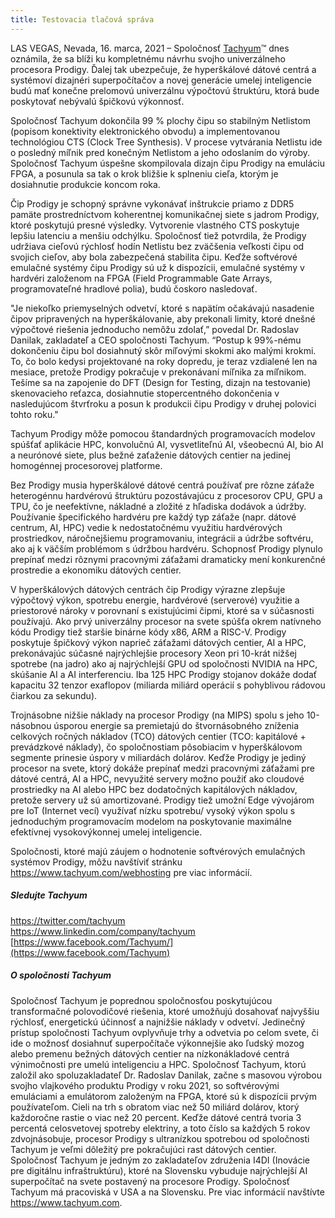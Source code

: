 ```yaml
---
title: Testovacia tlačová správa
---
```

LAS VEGAS, Nevada, 16. marca, 2021 – Spoločnosť [Tachyum](http://www.tachyum.com)™ dnes oznámila, že sa blíži ku kompletnému návrhu svojho univerzálneho procesora Prodigy. Ďalej tak ubezpečuje, že hyperškálové dátové centrá a systémoví dizajnéri superpočítačov a novej generácie umelej inteligencie budú mať konečne prelomovú univerzálnu výpočtovú štruktúru, ktorá bude poskytovať nebývalú špičkovú výkonnosť.

Spoločnosť Tachyum dokončila 99 % plochy čipu so stabilným Netlistom (popisom konektivity elektronického obvodu) a implementovanou technológiou CTS (Clock Tree Synthesis). V procese vytvárania Netlistu ide o posledný míľnik pred konečným Netlistom a jeho odoslaním do výroby. Spoločnosť Tachyum úspešne skompilovala dizajn čipu Prodigy na emuláciu FPGA, a posunula sa tak o krok bližšie k splneniu cieľa, ktorým je dosiahnutie produkcie koncom roka.

Čip Prodigy je schopný správne vykonávať inštrukcie priamo z DDR5 pamäte prostredníctvom koherentnej komunikačnej siete s jadrom Prodigy, ktoré poskytujú presné výsledky. Vytvorenie vlastného CTS poskytuje lepšiu latenciu a menšiu odchýlku. Spoločnosť tiež potvrdila, že Prodigy udržiava cieľovú rýchlosť hodín Netlistu bez zväčšenia veľkosti čipu od svojich cieľov, aby bola zabezpečená stabilita čipu. Keďže softvérové emulačné systémy čipu Prodigy sú už k dispozícii, emulačné systémy v hardvéri založenom na FPGA (Field Programmable Gate Arrays, programovateľné hradlové polia), budú čoskoro nasledovať.

"Je niekoľko priemyselných odvetví, ktoré s napätím očakávajú nasadenie čipov pripravených na hyperškálovanie, aby prekonali limity, ktoré dnešné výpočtové riešenia jednoducho nemôžu zdolať,” povedal Dr. Radoslav Danilak, zakladateľ a CEO spoločnosti Tachyum. “Postup k 99%-nému dokončeniu čipu bol dosiahnutý skôr míľovými skokmi ako malými krokmi. To, čo bolo kedysi projektované na roky dopredu, je teraz vzdialené len na mesiace, pretože Prodigy pokračuje v prekonávaní míľnika za míľnikom. Tešíme sa na zapojenie do DFT (Design for Testing, dizajn na testovanie) skenovacieho reťazca, dosiahnutie stopercentného dokončenia v nasledujúcom štvrťroku a posun k produkcii čipu Prodigy v druhej polovici tohto roku."

Tachyum Prodigy môže pomocou štandardných programovacích modelov spúšťať aplikácie HPC, konvolučnú AI, vysvetliteľnú AI, všeobecnú AI, bio AI a neurónové siete, plus bežné zaťaženie dátových centier na jedinej homogénnej procesorovej platforme.

Bez Prodigy musia hyperškálové dátové centrá používať pre rôzne záťaže heterogénnu hardvérovú štruktúru pozostávajúcu z procesorov CPU, GPU a TPU, čo je neefektívne, nákladné a zložité z hľadiska dodávok a údržby. Používanie špecifického hardvéru pre každý typ záťaže (napr. dátové centrum, AI, HPC) vedie k nedostatočnému využitiu hardvérových prostriedkov, náročnejšiemu programovaniu, integrácii a údržbe softvéru, ako aj k väčším problémom s údržbou hardvéru. Schopnosť Prodigy plynulo prepínať medzi rôznymi pracovnými záťažami dramaticky mení konkurenčné prostredie a ekonomiku dátových centier.

V hyperškálových dátových centrách čip Prodigy výrazne zlepšuje výpočtový výkon, spotrebu energie, hardvérové (serverové) využitie a priestorové nároky v porovnaní s existujúcimi čipmi, ktoré sa v súčasnosti používajú. Ako prvý univerzálny procesor na svete spúšťa okrem natívneho kódu Prodigy tiež staršie binárne kódy x86, ARM a RISC-V. Prodigy poskytuje špičkový výkon naprieč záťažami dátových centier, AI a HPC, prekonávajúc súčasné najrýchlejšie procesory Xeon pri 10-krát nižšej spotrebe (na jadro) ako aj najrýchlejší GPU od spoločnosti NVIDIA na HPC, skúšanie AI a AI interferenciu. Iba 125 HPC Prodigy stojanov dokáže dodať kapacitu 32 tenzor exaflopov (miliarda miliárd operácií s pohyblivou rádovou čiarkou za sekundu).

Trojnásobne nižšie náklady na procesor Prodigy (na MIPS) spolu s jeho 10-násobnou úsporou energie sa premietajú do štvornásobného zníženia celkových ročných nákladov (TCO) dátových centier (TCO: kapitálové + prevádzkové náklady), čo spoločnostiam pôsobiacim v hyperškálovom segmente prinesie úspory v miliardách dolárov. Keďže Prodigy je jediný procesor na svete, ktorý dokáže prepínať medzi pracovnými záťažami pre dátové centrá, AI a HPC, nevyužité servery možno použiť ako cloudové prostriedky na AI alebo HPC bez dodatočných kapitálových nákladov, pretože servery už sú amortizované. Prodigy tiež umožní Edge vývojárom pre IoT (Internet vecí) využívať nízku spotrebu/ vysoký výkon spolu s jednoduchým programovacím modelom na poskytovanie maximálne efektívnej vysokovýkonnej umelej inteligencie.

Spoločnosti, ktoré majú záujem o hodnotenie softvérových emulačných systémov Prodigy, môžu navštíviť stránku <https://www.tachyum.com/webhosting> pre viac informácií.



##### Sledujte Tachyum

<https://twitter.com/tachyum>\
<https://www.linkedin.com/company/tachyum>\
[https://www.facebook.com/Tachyum/](https://www.facebook.com/Tachyum)



##### O spoločnosti Tachyum

Spoločnosť Tachyum je poprednou spoločnosťou poskytujúcou transformačné polovodičové riešenia, ktoré umožňujú dosahovať najvyššiu rýchlosť, energetickú účinnosť a najnižšie náklady v odvetví. Jedinečný prístup spoločnosti Tachyum ovplyvňuje trhy a odvetvia po celom svete, či ide o možnosť dosiahnuť superpočítače výkonnejšie ako ľudský mozog alebo premenu bežných dátových centier na nízkonákladové centrá výnimočnosti pre umelú inteligenciu a HPC. Spoločnosť Tachyum, ktorú založil ako spoluzakladateľ Dr. Radoslav Danilak, začne s masovou výrobou svojho vlajkového produktu Prodigy v roku 2021, so softvérovými emuláciami a emulátorom založeným na FPGA, ktoré sú k dispozícii prvým používateľom. Cieli na trh s obratom viac než 50 miliárd dolárov, ktorý každoročne rastie o viac než 20 percent. Keďže dátové centrá tvoria 3 percentá celosvetovej spotreby elektriny, a toto číslo sa každých 5 rokov zdvojnásobuje, procesor Prodigy s ultranízkou spotrebou od spoločnosti Tachyum je veľmi dôležitý pre pokračujúci rast dátových centier. Spoločnosť Tachyum je jedným zo zakladateľov združenia I4DI (Inovácie pre digitálnu infraštruktúru), ktoré na Slovensku vybuduje najrýchlejší AI superpočítač na svete postavený na procesore Prodigy. Spoločnosť Tachyum má pracoviská v USA a na Slovensku. Pre viac informácií navštívte <https://www.tachyum.com>.